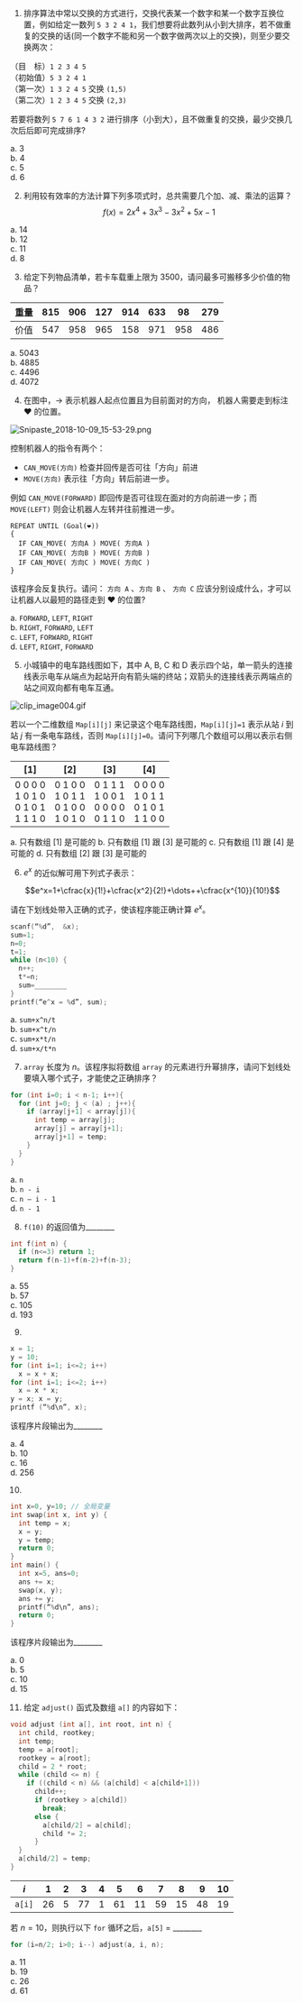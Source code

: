 1. 排序算法中常以交换的方式进行，交换代表某一个数字和某一个数字互换位置，例如给定一数列 $\texttt{5  3  2  4  1}$，我们想要将此数列从小到大排序，若不做重复的交换的话(同一个数字不能和另一个数字做两次以上的交换)，则至少要交换两次：

（目　标）$\texttt{1 2 3 4 5}$  
（初始值）$\texttt{5 3 2 4 1}$  
（第一次）$\texttt{1 3 2 4 5}$ 交换 $\texttt{(1,5)}$  
（第二次）$\texttt{1 2 3 4 5}$ 交换 $\texttt{(2,3)}$

若要将数列 $\texttt{5 7 6 1 4 3 2}$ 进行排序（小到大），且不做重复的交换，最少交换几次后后即可完成排序?

a. 3  
b. 4  
c. 5  
d. 6

2. 利用较有效率的方法计算下列多项式时，总共需要几个加、减、乘法的运算？  
$$f(x) = 2x^4 + 3x^3 − 3x^2 + 5x − 1$$

a. 14  
b. 12  
c. 11  
d. 8

3. 给定下列物品清单，若卡车载重上限为 3500，请问最多可搬移多少价值的物品？

|重量|815|906|127|914|633|98|279|
|-|-|-|-|-|-|-|-|
|价值|547|958|965|158|971|958|486|

a. 5043  
b. 4885  
c. 4496  
d. 4072

4. 在图中，→ 表示机器人起点位置且为目前面对的方向， 机器人需要走到标注 ❤ 的位置。

![Snipaste_2018-10-09_15-53-29.png](https://i.loli.net/2018/10/09/5bbc5e66b3054.png)

控制机器人的指令有两个：
* `CAN_MOVE(方向)` 检查并回传是否可往「方向」前进  
* `MOVE(方向)` 表示往「方向」转后前进一步。

例如 `CAN_MOVE(FORWARD)` 即回传是否可往现在面对的方向前进一步；而 `MOVE(LEFT)` 则会让机器人左转并往前推进一步。
```
REPEAT UNTIL (Goal(❤))
{
  IF CAN_MOVE( 方向A ) MOVE( 方向A )
  IF CAN_MOVE( 方向B ) MOVE( 方向B )
  IF CAN_MOVE( 方向C ) MOVE( 方向C )
}
```
该程序会反复执行。请问： `方向 A` 、`方向 B` 、 `方向 C` 应该分别设成什么，才可以让机器人以最短的路径走到 ❤ 的位置?

a. `FORWARD`, `LEFT`, `RIGHT`  
b. `RIGHT`, `FORWARD`, `LEFT`  
c. `LEFT`, `FORWARD`, `RIGHT`  
d. `LEFT`, `RIGHT`, `FORWARD`

5. 小城镇中的电车路线图如下，其中 A, B, C 和 D 表示四个站，单一箭头的连接线表示电车从端点为起站开向有箭头端的终站；双箭头的连接线表示两端点的站之间双向都有电车互通。

![clip_image004.gif](https://i.loli.net/2018/10/09/5bbc5ed50b4c5.gif)

若以一个二维数组 `Map[i][j]` 来记录这个电车路线图，`Map[i][j]=1` 表示从站 $i$ 到站 $j$ 有一条电车路线，否则 `Map[i][j]=0`。请问下列哪几个数组可以用以表示右侧电车路线图？

|[1]|[2]|[3]|[4]|
|-|-|-|-|
|0 0 0 0 <br> 1 0 1 0 <br> 0 1 0 1 <br> 1 1 1 0|0 1 0 0 <br> 1 0 1 1 <br> 0 1 0 0 <br> 1 0 1 0|0 1 1 1 <br> 1 0 0 1 <br> 0 0 0 0 <br> 0 1 1 0|0 0 0 0 <br> 1 0 1 1 <br> 0 1 0 1 <br> 1 1 0 0|

a. 只有数组 [1] 是可能的
b. 只有数组 [1] 跟 [3] 是可能的
c. 只有数组 [1] 跟 [4] 是可能的
d. 只有数组 [2] 跟 [3] 是可能的

6. $e^x$ 的近似解可用下列式子表示：

$$e^x=1+\cfrac{x}{1!}+\cfrac{x^2}{2!}+\dots++\cfrac{x^{10}}{10!}$$

请在下划线处带入正确的式子，使该程序能正确计算 $e^x$。

```c
scanf(“%d”,  &x);
sum=1;
n=0;
t=1;
while (n<10) {
  n++;
  t*=n;
  sum=________
}
printf(“e^x = %d”, sum);
```

a. `sum+x^n/t`  
b. `sum+x^t/n`  
c. `sum+x*t/n`  
d. `sum+x/t*n`

7. `array` 长度为 $n$。该程序拟将数组 `array` 的元素进行升幂排序，请问下划线处要填入哪个式子，才能使之正确排序？
```c
for (int i=0; i < n-1; i++){
  for (int j=0; j < (a) ; j++){
    if (array[j+1] < array[j]){
      int temp = array[j];
      array[j] = array[j+1];
      array[j+1] = temp;
    }
  }
}
```

a. `n`  
b. `n - i`  
c. `n – i - 1`  
d. `n - 1`

8. `f(10)` 的返回值为________
```c
int f(int n) {
  if (n<=3) return 1;
  return f(n-1)+f(n-2)+f(n-3);
}
```

a. 55  
b. 57  
c. 105  
d. 193

9.   
```c
x = 1;
y = 10;
for (int i=1; i<=2; i++)
  x = x + x;
for (int i=1; i<=2; i++)
  x = x * x;
y = x; x = y;
printf (“%d\n”, x); 
```
该程序片段输出为________

a. 4  
b. 10  
c. 16  
d. 256

10. 
```c
int x=0, y=10; // 全局变量
int swap(int x, int y) {
  int temp = x;
  x = y;
  y = temp;
  return 0;
}
int main() {
  int x=5, ans=0;
  ans += x;
  swap(x, y);
  ans += y;
  printf(“%d\n”, ans);
  return 0;
}
```
该程序片段输出为________

a. 0  
b. 5  
c. 10  
d. 15

11. 给定 `adjust()` 函式及数组 `a[]` 的内容如下：
```c
void adjust (int a[], int root, int n) {
  int child, rootkey;
  int temp;
  temp = a[root];
  rootkey = a[root];
  child = 2 * root;
  while (child <= n) {
    if ((child < n) && (a[child] < a[child+1]))
      child++;
      if (rootkey > a[child])
        break;
      else {
        a[child/2] = a[child];
        child *= 2;
      }
  }
  a[child/2] = temp;
}
```

|$i$|1|2|3|4|5|6|7|8|9|10|
|-|-|-|-|-|-|-|-|-|-|-|
|`a[i]`|26|5|77|1|61|11|59|15|48|19|

若 $n=10$，则执行以下 `for` 循环之后，`a[5]` = ________
``` c
for (i=n/2; i>0; i--) adjust(a, i, n);
```

a. 11  
b. 19  
c. 26  
d. 61


